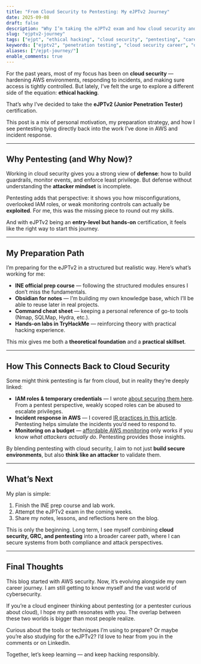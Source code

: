 ```yaml
---
title: "From Cloud Security to Pentesting: My eJPTv2 Journey"
date: 2025-09-08
draft: false
description: "Why I’m taking the eJPTv2 exam and how cloud security and pentesting connect. A personal journey blending AWS, incident response, and hands-on hacking."
slug: "ejptv2-journey"
tags: ["ejpt", "ethical hacking", "cloud security", "pentesting", "career development"]
keywords: ["ejptv2", "penetration testing", "cloud security career", "obsidian notes", "tryhackme", "ine ejpt"]
aliases: ["/ejpt-journey/"]
enable_comments: true
---
```


For the past years, most of my focus has been on **cloud security** — hardening AWS environments, responding to incidents, and making sure access is tightly controlled. But lately, I’ve felt the urge to explore a different side of the equation: **ethical hacking**.

That’s why I’ve decided to take the **eJPTv2 (Junior Penetration Tester)** certification.  

This post is a mix of personal motivation, my preparation strategy, and how I see pentesting tying directly back into the work I’ve done in AWS and incident response.

---

## Why Pentesting (and Why Now)?

Working in cloud security gives you a strong view of **defense**: how to build guardrails, monitor events, and enforce least privilege. But defense without understanding the **attacker mindset** is incomplete.

Pentesting adds that perspective: it shows you how misconfigurations, overlooked IAM roles, or weak monitoring controls can actually be **exploited**. For me, this was the missing piece to round out my skills.

And with eJPTv2 being an **entry-level but hands-on** certification, it feels like the right way to start this journey.

---

## My Preparation Path

I’m preparing for the eJPTv2 in a structured but realistic way. Here’s what’s working for me:

- **INE official prep course** — following the structured modules ensures I don’t miss the fundamentals.  
- **Obsidian for notes** — I’m building my own knowledge base, which I’ll be able to reuse later in real projects.  
- **Command cheat sheet** — keeping a personal reference of go-to tools (Nmap, SQLMap, Hydra, etc.).  
- **Hands-on labs in TryHackMe** — reinforcing theory with practical hacking experience.  

This mix gives me both a **theoretical foundation** and a **practical skillset**.

---

## How This Connects Back to Cloud Security

Some might think pentesting is far from cloud, but in reality they’re deeply linked:

- **IAM roles & temporary credentials** — I wrote [about securing them here](../aws-temporary-credentials-security). From a pentest perspective, weakly scoped roles can be abused to escalate privileges.  
- **Incident response in AWS** — I covered [IR practices in this article](../incident-response-aws-guide/). Pentesting helps simulate the incidents you’d need to respond to.  
- **Monitoring on a budget** — [affordable AWS monitoring](../affordable-aws-security-monitoring/) only works if you know *what attackers actually do*. Pentesting provides those insights.  

By blending pentesting with cloud security, I aim to not just **build secure environments**, but also **think like an attacker** to validate them.

---

## What’s Next

My plan is simple:

1. Finish the INE prep course and lab work.  
2. Attempt the eJPTv2 exam in the coming weeks.  
3. Share my notes, lessons, and reflections here on the blog.  

This is only the beginning. Long term, I see myself combining **cloud security, GRC, and pentesting** into a broader career path, where I can secure systems from both compliance and attack perspectives.

---

## Final Thoughts

This blog started with AWS security. Now, it’s evolving alongside my own career journey. I am still getting to know myself and the vast world of cybersecurity.

If you’re a cloud engineer thinking about pentesting (or a pentester curious about cloud), I hope my path resonates with you. The overlap between these two worlds is bigger than most people realize.

Curious about the tools or techniques I’m using to prepare? Or maybe you’re also studying for the eJPTv2? I’d love to hear from you in the comments or on LinkedIn.  

Together, let’s keep learning — and keep hacking responsibly.